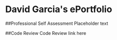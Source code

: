 # David Garcia's ePortfolio

##Professional Self Assessment
Placeholder text

##Code Review
Code Review link here

